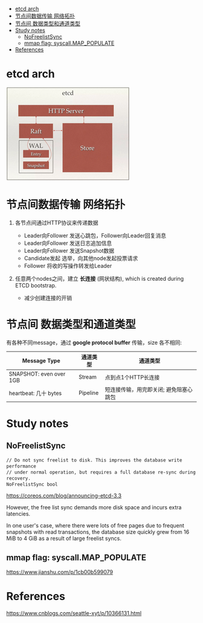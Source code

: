 <!-- MarkdownTOC -->

- [etcd arch](#etcd-arch)
- [节点间数据传输 网络拓扑](#%E8%8A%82%E7%82%B9%E9%97%B4%E6%95%B0%E6%8D%AE%E4%BC%A0%E8%BE%93-%E7%BD%91%E7%BB%9C%E6%8B%93%E6%89%91)
- [节点间 数据类型和通道类型](#%E8%8A%82%E7%82%B9%E9%97%B4-%E6%95%B0%E6%8D%AE%E7%B1%BB%E5%9E%8B%E5%92%8C%E9%80%9A%E9%81%93%E7%B1%BB%E5%9E%8B)
- [Study notes](#study-notes)
  - [NoFreelistSync](#nofreelistsync)
  - [mmap flag: syscall.MAP_POPULATE](#mmap-flag-syscallmap_populate)
- [References](#references)

<!-- /MarkdownTOC -->

# etcd arch

![etcd arch](../../images/2019/etcd_arch.png)

# 节点间数据传输 网络拓扑

1. 各节点间通过HTTP协议来传递数据
	* Leader向Follower 发送心跳包，Follower向Leader回复消息
	* Leader向Follower 发送日志追加信息
	* Leader向Follower 发送Snapshot数据
	* Candidate发起 选举，向其他node发起投票请求
	* Follower 将收的写操作转发给Leader

2. 任意两个nodes之间，建立 __长连接__ (网状结构), which is created during ETCD bootstrap. 
	* 减少创建连接的开销

# 节点间 数据类型和通道类型
有各种不同message，通过 __google protocol buffer__ 传输，size 各不相同:

| Message Type | 通道类型  | 通道类型 |
| ------------ | ------- |-------- |
| SNAPSHOT: even over 1GB | Stream   | 点到点1个HTTP长连接 |
| heartbeat: 几十 bytes    | Pipeline | 短连接传输，用完即关闭; 避免阻塞心跳包 |

# Study notes

## NoFreelistSync

```golang
// Do not sync freelist to disk. This improves the database write performance
// under normal operation, but requires a full database re-sync during recovery.
NoFreelistSync bool

```

https://coreos.com/blog/announcing-etcd-3.3

However, the free list sync demands more disk space and incurs extra latencies.

In one user's case, where there were lots of free pages due to frequent snapshots with read transactions, the database size quickly grew from 16 MiB to 4 GiB as a result of large freelist syncs.

## mmap flag: syscall.MAP_POPULATE

https://www.jianshu.com/p/1cb00b599079


# References

https://www.cnblogs.com/seattle-xyt/p/10366131.html
